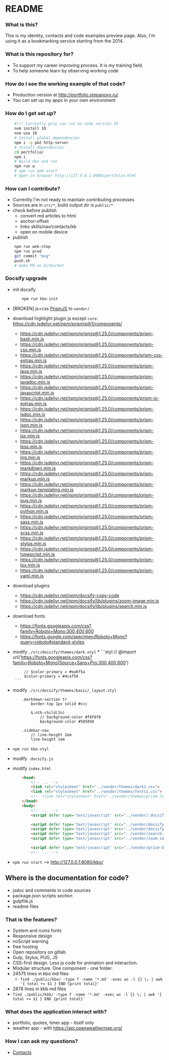 # README

### What is this?

This is my identity, contacts and code examples preview page.
Also, I'm using it as a bookmarking service starting from the 2014.

### What is this repository for?

* To support my career improving process. It is my training field.
* To help someone learn by observing working code

### How do I see the working example of that code?

* Production version at http://portfolio.stepanovv.ru/
* You can set up my apps in your own environment

### How do I get set up?

```bash
	#!!! Currently gulp can run on node version 10 
	nvm install 10
	nvm use 10
	# Install global dependencies 
	npm i -g pm2 http-server
	# Install dependencies 
	cd portfolio/
	npm i
	# Build dev and run 
	npm run w
	# npm run web-start
	# Open in browser http://127.0.0.1:8080/portfolio.html
```

### How can I contribute?

* Currently I'm not ready to maintain contributing processes
* Sources are in `src/*`, build output dir is `public/*`
* check before publish
	* convert md articles to html
	* anchor-offset
 	* links skills/nav/contacts/kb
 	* open on mobile device
* publish

```bash
 	npm run web-stop
 	npm run prod
 	git commit "msg"
	push.sh
 	# make PR on bitbucket
```

### Docsify upgrade

 * init docsify
	```bash
	 	npm run kbo-init
	```
 * [BROKEN] js+css [PrismJS](https://prismjs.com/download.html#themes=prism-dark&languages=markup+css+clike+javascript+bash+java+javadoc+javadoclike+jsdoc+json+json5+less+markdown+pug+python+sass+scss+stylus+typescript+yaml&plugins=toolbar+download-button) to `vendor/`
 *  download highlight plugin js except `core`: https://cdn.jsdelivr.net/npm/prismjs@1/components/
	* https://cdn.jsdelivr.net/npm/prismjs@1.25.0/components/prism-bash.min.js
	* https://cdn.jsdelivr.net/npm/prismjs@1.25.0/components/prism-css.min.js
	* https://cdn.jsdelivr.net/npm/prismjs@1.25.0/components/prism-css-extras.min.js
	* https://cdn.jsdelivr.net/npm/prismjs@1.25.0/components/prism-java.min.js
	* https://cdn.jsdelivr.net/npm/prismjs@1.25.0/components/prism-javadoc.min.js
	* https://cdn.jsdelivr.net/npm/prismjs@1.25.0/components/prism-javascript.min.js
	* https://cdn.jsdelivr.net/npm/prismjs@1.25.0/components/prism-js-extras.min.js
	* https://cdn.jsdelivr.net/npm/prismjs@1.25.0/components/prism-jsdoc.min.js
	* https://cdn.jsdelivr.net/npm/prismjs@1.25.0/components/prism-json.min.js
	* https://cdn.jsdelivr.net/npm/prismjs@1.25.0/components/prism-jsx.min.js
	* https://cdn.jsdelivr.net/npm/prismjs@1.25.0/components/prism-less.min.js
	* https://cdn.jsdelivr.net/npm/prismjs@1.25.0/components/prism-log.min.js
	* https://cdn.jsdelivr.net/npm/prismjs@1.25.0/components/prism-markdown.min.js
	* https://cdn.jsdelivr.net/npm/prismjs@1.25.0/components/prism-markup.min.js
	* https://cdn.jsdelivr.net/npm/prismjs@1.25.0/components/prism-markup-templating.min.js
	* https://cdn.jsdelivr.net/npm/prismjs@1.25.0/components/prism-pug.min.js
	* https://cdn.jsdelivr.net/npm/prismjs@1.25.0/components/prism-python.min.js
	* https://cdn.jsdelivr.net/npm/prismjs@1.25.0/components/prism-sass.min.js
	* https://cdn.jsdelivr.net/npm/prismjs@1.25.0/components/prism-scss.min.js
	* https://cdn.jsdelivr.net/npm/prismjs@1.25.0/components/prism-stylus.min.js
	* https://cdn.jsdelivr.net/npm/prismjs@1.25.0/components/prism-typescript.min.js
	* https://cdn.jsdelivr.net/npm/prismjs@1.25.0/components/prism-tsx.min.js
	* https://cdn.jsdelivr.net/npm/prismjs@1.25.0/components/prism-yaml.min.js
 * download plugins
	* https://cdn.jsdelivr.net/npm/docsify-copy-code
	* https://cdn.jsdelivr.net/npm/docsify/lib/plugins/zoom-image.min.js
	* https://cdn.jsdelivr.net/npm/docsify/lib/plugins/search.min.js
 * download fonts 
 	* https://fonts.googleapis.com/css?family=Roboto+Mono:300,400,600
	* https://fonts.google.com/specimen/Roboto+Mono?query=roboto#standard-styles
 * modify `./src/docsify/themes/dark.styl`
	* 
		```styl
			// @import url('https://fonts.googleapis.com/css?family=Roboto+Mono|Source+Sans+Pro:300,400,600')

			// $color-primary = #ea6f5a
			$color-primary = #4caf50
		```
 * modify `./src/docsify/themes/basic/_layout.styl`

	```styl
		.markdown-section tr
			border-top 1px solid #ccc

			&:nth-child(2n)
				// background-color #f8f8f8
				background-color #585858

		.sidebar-nav
			// line-height 2em
			line-height 1em
	```
 * `npm run kbo-styl`
 * modify `.docsify.js`
 * modify `index.html`

 	```html
		<head>
			<!-- ... -->
			<link rel="stylesheet" href="../vendor/themes/dark1.css">
			<link rel="stylesheet" href="../vendor/themes/fonts1.css">
			<!-- <link rel="stylesheet" href="../vendor/themes/prism-line-numbers.css"> -->
		</head>
		<body>
			<!-- ... -->
			<script defer type='text/javascript' src="../vendor/.docsify.js"></script>

			<script defer type='text/javascript' src="../vendor/docsify.js"></script>
			<script defer type='text/javascript' src="../vendor/docsify-copy-code.min.js"></script>
			<script defer type='text/javascript' src="../vendor/search.min.js"></script>
			<script defer type='text/javascript' src="../vendor/zoom-image.min.js"></script>

			<script defer type='text/javascript' src="../vendor/prism-bash.min.js"></script>
			<!-- ... -->

	```
 * `npm run start` --> http://127.0.0.1:8080/kbo/

## Where is the documentation for code?

* jsdoc and comments in code sources
* package.json scripts section
* gulpfile.js
* readme files

### That is the features? ###

* System and icons fonts
* Responsive design
* noScript warning
* free hosting
* Open repository on gitlab
* Gulp, Stylus, PUG, JS
* CSS-first design. Less js code for animation and interaction.
* Modular structure. One component - one folder.
* 24575 lines in kbo md files
	* `find ./public/kbo/ -type f -name '*.md' -exec wc -l {} \; | awk '{ total += $1 } END {print total}'`
* 2878 lines in kbb md files
* `find ./public/kbb/ -type f -name '*.md' -exec wc -l {} \; | awk '{ total += $1 } END {print total}'`

### What does the application interact with?  ###
* portfolio, quotes, timer app - itself only
* weather app - with https://api.openweathermap.org/ 

### How I can ask my questions? ###

* [Contacts](https://stepanovv.ru/portfolio/portfolio.html#id-contacts)

